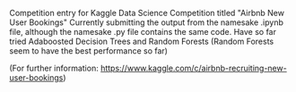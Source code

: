 Competition entry for Kaggle Data Science Competition titled "Airbnb New User Bookings" 
Currently submitting the output from the namesake .ipynb file, although the namesake .py file contains the same code.
Have so far tried Adaboosted Decision Trees and Random Forests (Random Forests seem to have the best performance so far)

(For further information: https://www.kaggle.com/c/airbnb-recruiting-new-user-bookings)
